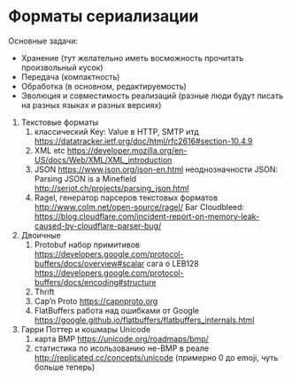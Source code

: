 #   Форматы сериализации

Основные задачи:

  - Хранение (тут желательно иметь восможность прочитать произвольный кусок)
  - Передача (компактность)
  - Обработка (в основном, редактируемость)
  - Эволюция и совместимость реализаций (разные люди будут писать на разных языках и разных версиях)

1. Текстовые форматы
    1. классический Key: Value в HTTP, SMTP итд
       https://datatracker.ietf.org/doc/html/rfc2616#section-10.4.9
    2. XML etc
       https://developer.mozilla.org/en-US/docs/Web/XML/XML_introduction
    3. JSON https://www.json.org/json-en.html
       неоднозначности JSON: Parsing JSON is a Minefield http://seriot.ch/projects/parsing_json.html
    4. Ragel, генератор парсеров текстовых форматов http://www.colm.net/open-source/ragel/ Баг Cloudbleed: https://blog.cloudflare.com/incident-report-on-memory-leak-caused-by-cloudflare-parser-bug/
2. Двоичные
    1. Protobuf набор примитивов https://developers.google.com/protocol-buffers/docs/overview#scalar
    сага о LEB128 https://developers.google.com/protocol-buffers/docs/encoding#structure
    2. Thrift
    3. Cap’n Proto https://capnproto.org
    4. FlatBuffers работа над ошибками от Google https://google.github.io/flatbuffers/flatbuffers_internals.html
3. Гарри Поттер и кошмары Unicode
    1. карта BMP https://unicode.org/roadmaps/bmp/
    2. статистика по исользованию не-BMP в реале http://replicated.cc/concepts/unicode (примерно 0 до emoji, чуть больше теперь)
